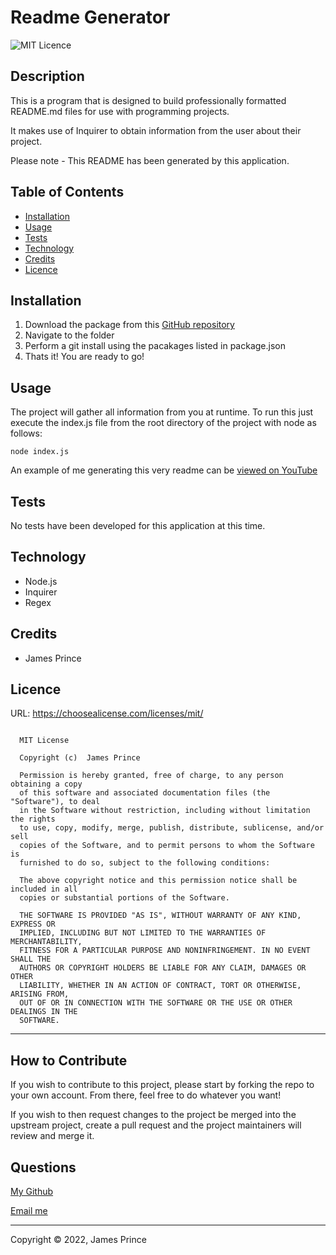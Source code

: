 
# Readme Generator

![MIT Licence](https://img.shields.io/badge/licence-MIT-green?style=flat)

## Description

This is a program that is designed to build professionally formatted README.md files for use with programming projects. 

It makes use of Inquirer to obtain information from the user about their project.

Please note - This README has been generated by this application. 

## Table of Contents 

- [Installation](#installation)
- [Usage](#usage)
- [Tests](#tests)
- [Technology](#technology)
- [Credits](#credits)
- [Licence](#licence)

## Installation

1. Download the package from this [GitHub repository](https://github.com/Auralise/readme-generator)
2. Navigate to the folder 
3. Perform a git install using the pacakages listed in package.json
4. Thats it! You are ready to go!


## Usage

The project will gather all information from you at runtime. To run this just execute the index.js file from the root directory of the project with node as follows: 

```
node index.js
```

An example of me generating this very readme can be [viewed on YouTube](https://youtu.be/o7VhysMIXVI)


## Tests

No tests have been developed for this application at this time. 

## Technology

- Node.js
- Inquirer
- Regex


## Credits

- James Prince



## Licence

URL: https://choosealicense.com/licenses/mit/

```

  MIT License

  Copyright (c)  James Prince
  
  Permission is hereby granted, free of charge, to any person obtaining a copy
  of this software and associated documentation files (the "Software"), to deal
  in the Software without restriction, including without limitation the rights
  to use, copy, modify, merge, publish, distribute, sublicense, and/or sell
  copies of the Software, and to permit persons to whom the Software is
  furnished to do so, subject to the following conditions:
  
  The above copyright notice and this permission notice shall be included in all
  copies or substantial portions of the Software.
  
  THE SOFTWARE IS PROVIDED "AS IS", WITHOUT WARRANTY OF ANY KIND, EXPRESS OR
  IMPLIED, INCLUDING BUT NOT LIMITED TO THE WARRANTIES OF MERCHANTABILITY,
  FITNESS FOR A PARTICULAR PURPOSE AND NONINFRINGEMENT. IN NO EVENT SHALL THE
  AUTHORS OR COPYRIGHT HOLDERS BE LIABLE FOR ANY CLAIM, DAMAGES OR OTHER
  LIABILITY, WHETHER IN AN ACTION OF CONTRACT, TORT OR OTHERWISE, ARISING FROM,
  OUT OF OR IN CONNECTION WITH THE SOFTWARE OR THE USE OR OTHER DEALINGS IN THE
  SOFTWARE.
```

  

---

## How to Contribute

If you wish to contribute to this project, please start by forking the repo to your own account. From there, feel free to do whatever you want! 

If you wish to then request changes to the project be merged into the upstream project, create a pull request and the project maintainers will review and merge it. 

## Questions

[My Github](https://github.com/Auralise)

[Email me](mailto:james.prince1@gmail.com)

---

Copyright &copy; 2022, James Prince
